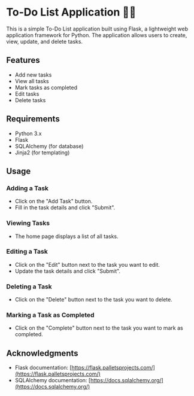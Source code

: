 # To-Do List Application 📃✨

This is a simple To-Do List application built using Flask, a lightweight web application framework for Python. The application allows users to create, view, update, and delete tasks.

## Features

- Add new tasks
- View all tasks
- Mark tasks as completed
- Edit tasks
- Delete tasks

## Requirements

- Python 3.x
- Flask
- SQLAlchemy (for database)
- Jinja2 (for templating)

## Usage

### Adding a Task

- Click on the "Add Task" button.
- Fill in the task details and click "Submit".

### Viewing Tasks

- The home page displays a list of all tasks.

### Editing a Task

- Click on the "Edit" button next to the task you want to edit.
- Update the task details and click "Submit".

### Deleting a Task

- Click on the "Delete" button next to the task you want to delete.

### Marking a Task as Completed

- Click on the "Complete" button next to the task you want to mark as completed.

## Acknowledgments

- Flask documentation: [https://flask.palletsprojects.com/](https://flask.palletsprojects.com/)
- SQLAlchemy documentation: [https://docs.sqlalchemy.org/](https://docs.sqlalchemy.org/)
